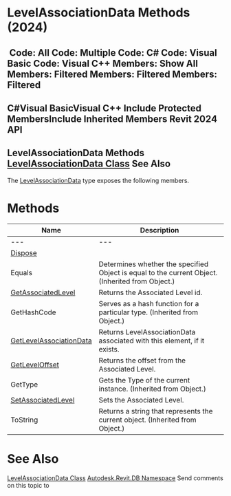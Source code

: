 # LevelAssociationData Methods (2024)

﻿
 Code: All Code: Multiple Code: C# Code: Visual Basic Code: Visual C++  Members: Show All Members: Filtered Members: Filtered Members: Filtered   
---  
C#Visual BasicVisual C++
Include Protected MembersInclude Inherited Members
Revit 2024 API  
---  
LevelAssociationData Methods  
[LevelAssociationData Class](f5cae466-48f8-7dfe-a9e4-4aede0db27a3.md "LevelAssociationData Class") See Also  
---  
The [LevelAssociationData](f5cae466-48f8-7dfe-a9e4-4aede0db27a3.md "LevelAssociationData Class") type exposes the following members.
# Methods
| Name | Description |
| --- | --- |
| --- | --- | --- |
| [Dispose](a0838448-5698-48f0-eda3-628e00405524.md "Dispose Method") |
| Equals | Determines whether the specified Object is equal to the current Object. (Inherited from Object.) |
| [GetAssociatedLevel](edde8824-2335-4e54-f794-90b698b714a4.md "GetAssociatedLevel Method") | Returns the Associated Level id. |
| GetHashCode | Serves as a hash function for a particular type.  (Inherited from Object.) |
| [GetLevelAssociationData](46a006d0-da74-8d5d-15b6-9db0d62ba7e4.md "GetLevelAssociationData Method") | Returns LevelAssociationData associated with this element, if it exists. |
| [GetLevelOffset](9014de80-9442-c1fe-f5ed-fb2c4a4d1eda.md "GetLevelOffset Method") | Returns the offset from the Associated Level. |
| GetType | Gets the Type of the current instance. (Inherited from Object.) |
| [SetAssociatedLevel](f9070334-e889-1686-fad3-ba2a9bf7a2d7.md "SetAssociatedLevel Method") | Sets the Associated Level. |
| ToString | Returns a string that represents the current object. (Inherited from Object.) |

# See Also
[LevelAssociationData Class](f5cae466-48f8-7dfe-a9e4-4aede0db27a3.md "LevelAssociationData Class")
[Autodesk.Revit.DB Namespace](87546ba7-461b-c646-cbb1-2cb8f5bff8b2.md "Autodesk.Revit.DB Namespace")
Send comments on this topic to 